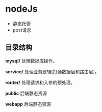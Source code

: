 # nodeJs  

- 静态托管
- post请求


## 目录结构
**mysql/** 处理数据库操作。

**service/** 处理业务逻辑[打通数据层和路由层]。

**router/** 处理请求和入参的预处理。

**public** 后端静态资源

**webapp** 后端静态资源

